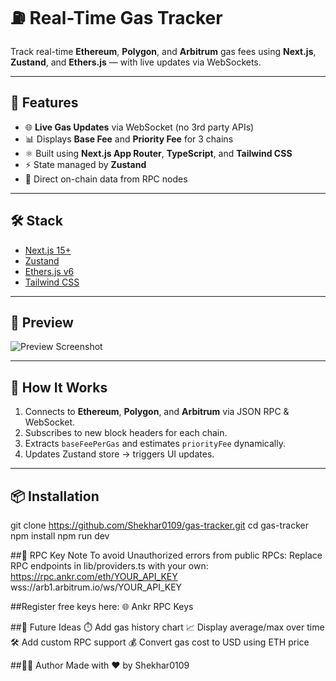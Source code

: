 # ⛽ Real-Time Gas Tracker

Track real-time **Ethereum**, **Polygon**, and **Arbitrum** gas fees using **Next.js**, **Zustand**, and **Ethers.js** — with live updates via WebSockets.


---

## 🚀 Features

- 🌐 **Live Gas Updates** via WebSocket (no 3rd party APIs)
- 📊 Displays **Base Fee** and **Priority Fee** for 3 chains
- ⚛️ Built using **Next.js App Router**, **TypeScript**, and **Tailwind CSS**
- ⚡ State managed by **Zustand**
- 📡 Direct on-chain data from RPC nodes

---

## 🛠️ Stack

- [Next.js 15+](https://nextjs.org)
- [Zustand](https://github.com/pmndrs/zustand)
- [Ethers.js v6](https://docs.ethers.org/v6/)
- [Tailwind CSS](https://tailwindcss.com/)

---

## 📸 Preview

![Preview Screenshot](https://user-images.githubusercontent.com/your-placeholder-image.png)

---

## 🧠 How It Works

1. Connects to **Ethereum**, **Polygon**, and **Arbitrum** via JSON RPC & WebSocket.
2. Subscribes to new block headers for each chain.
3. Extracts `baseFeePerGas` and estimates `priorityFee` dynamically.
4. Updates Zustand store → triggers UI updates.

---

## 📦 Installation

git clone https://github.com/Shekhar0109/gas-tracker.git
cd gas-tracker
npm install
npm run dev

##🔐 RPC Key Note
To avoid Unauthorized errors from public RPCs:
Replace RPC endpoints in lib/providers.ts with your own:
https://rpc.ankr.com/eth/YOUR_API_KEY
wss://arb1.arbitrum.io/ws/YOUR_API_KEY

##Register free keys here:
🌐 Ankr RPC Keys

##🧪 Future Ideas
⏱️ Add gas history chart
📈 Display average/max over time
🛠 Add custom RPC support
💰 Convert gas cost to USD using ETH price

##🧑‍💻 Author
Made with ❤️ by Shekhar0109
